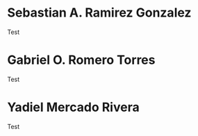# Sebastian A. Ramirez Gonzalez
Test
# Gabriel O. Romero Torres
Test
# Yadiel Mercado Rivera
Test

<!---
RomRamMarket/RomRamMarket is a ✨ special ✨ repository because its `README.md` (this file) appears on your GitHub profile.
You can click the Preview link to take a look at your changes.
--->
